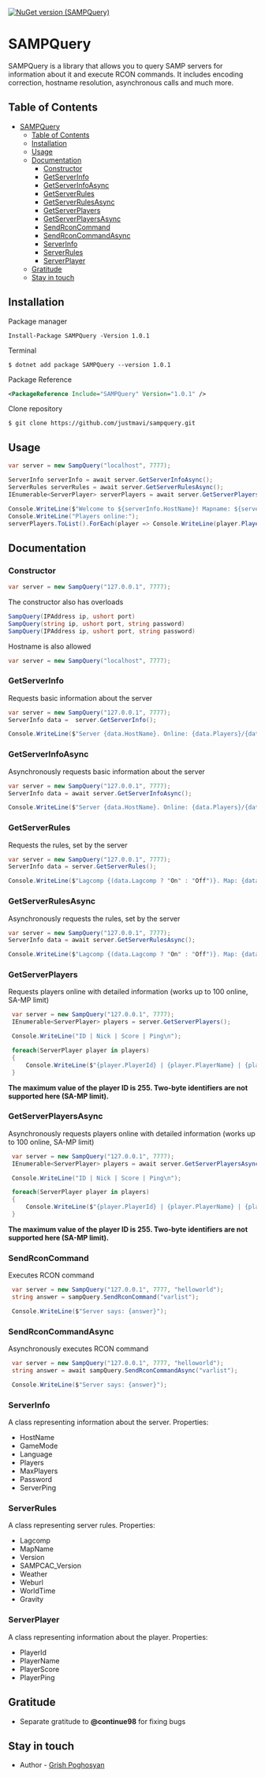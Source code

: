 [![NuGet version (SAMPQuery)](https://img.shields.io/badge/nuget-v1.0.1-informational)](https://www.nuget.org/packages/SAMPQuery/)

# SAMPQuery

SAMPQuery is a library that allows you to query SAMP servers for information about it and execute RCON commands. It includes encoding correction, hostname resolution, asynchronous calls and much more.

## Table of Contents

- [SAMPQuery](#sampquery)
  - [Table of Contents](#table-of-contents)
  - [Installation](#installation)
  - [Usage](#usage)
  - [Documentation](#documentation)
    - [Constructor](#constructor)
    - [GetServerInfo](#getserverinfo)
    - [GetServerInfoAsync](#getserverinfoasync)
    - [GetServerRules](#getserverrules)
    - [GetServerRulesAsync](#getserverrulesasync)
    - [GetServerPlayers](#getserverplayers)
    - [GetServerPlayersAsync](#getserverplayersasync)
    - [SendRconCommand](#sendrconcommand)
    - [SendRconCommandAsync](#sendrconcommandasync)
    - [ServerInfo](#serverinfo)
    - [ServerRules](#serverrules)
    - [ServerPlayer](#serverplayer)
  - [Gratitude](#gratitude)
  - [Stay in touch](#stay-in-touch)

## Installation

Package manager

```nuget
Install-Package SAMPQuery -Version 1.0.1
```

Terminal

```shell
$ dotnet add package SAMPQuery --version 1.0.1
```

Package Reference

```xml
<PackageReference Include="SAMPQuery" Version="1.0.1" />
```

Clone repository

```shell
$ git clone https://github.com/justmavi/sampquery.git
```

## Usage

```csharp
var server = new SampQuery("localhost", 7777);

ServerInfo serverInfo = await server.GetServerInfoAsync();
ServerRules serverRules = await server.GetServerRulesAsync();
IEnumerable<ServerPlayer> serverPlayers = await server.GetServerPlayersAsync();

Console.WriteLine($"Welcome to ${serverInfo.HostName}! Mapname: ${serverRules.MapName}");
Console.WriteLine("Players online:");
serverPlayers.ToList().ForEach(player => Console.WriteLine(player.PlayerName));
```

## Documentation

### Constructor

```csharp
var server = new SampQuery("127.0.0.1", 7777);
```

The constructor also has overloads

```csharp
SampQuery(IPAddress ip, ushort port)
SampQuery(string ip, ushort port, string password)
SampQuery(IPAddress ip, ushort port, string password)
```

Hostname is also allowed

```csharp
var server = new SampQuery("localhost", 7777);
```

### GetServerInfo

Requests basic information about the server

```csharp
var server = new SampQuery("127.0.0.1", 7777);
ServerInfo data =  server.GetServerInfo();

Console.WriteLine($"Server {data.HostName}. Online: {data.Players}/{data.MaxPlayers}");
```

### GetServerInfoAsync

Asynchronously requests basic information about the server

```csharp
var server = new SampQuery("127.0.0.1", 7777);
ServerInfo data = await server.GetServerInfoAsync();

Console.WriteLine($"Server {data.HostName}. Online: {data.Players}/{data.MaxPlayers}");
```

### GetServerRules

Requests the rules, set by the server

```csharp
var server = new SampQuery("127.0.0.1", 7777);
ServerInfo data = server.GetServerRules();

Console.WriteLine($"Lagcomp {(data.Lagcomp ? "On" : "Off")}. Map: {data.MapName}. SAMPCAC: {data.SAMPCAC_Version ?? "Isn't required"}");
```

### GetServerRulesAsync

Asynchronously requests the rules, set by the server

```csharp
var server = new SampQuery("127.0.0.1", 7777);
ServerInfo data = await server.GetServerRulesAsync();

Console.WriteLine($"Lagcomp {(data.Lagcomp ? "On" : "Off")}. Map: {data.MapName}. SAMPCAC: {data.SAMPCAC_Version ?? "Isn't required"}");
```

### GetServerPlayers

Requests players online with detailed information (works up to 100 online, SA-MP limit)

```csharp
 var server = new SampQuery("127.0.0.1", 7777);
 IEnumerable<ServerPlayer> players = server.GetServerPlayers();

 Console.WriteLine("ID | Nick | Score | Ping\n");

 foreach(ServerPlayer player in players)
 {
     Console.WriteLine($"{player.PlayerId} | {player.PlayerName} | {player.PlayerScore} | {player.PlayerPing}");
 }
```

**The maximum value of the player ID is 255. Two-byte identifiers are not supported here (SA-MP limit).**

### GetServerPlayersAsync

Asynchronously requests players online with detailed information (works up to 100 online, SA-MP limit)

```csharp
 var server = new SampQuery("127.0.0.1", 7777);
 IEnumerable<ServerPlayer> players = await server.GetServerPlayersAsync();

 Console.WriteLine("ID | Nick | Score | Ping\n");

 foreach(ServerPlayer player in players)
 {
     Console.WriteLine($"{player.PlayerId} | {player.PlayerName} | {player.PlayerScore} | {player.PlayerPing}");
 }
```

**The maximum value of the player ID is 255. Two-byte identifiers are not supported here (SA-MP limit).**

### SendRconCommand

Executes RCON command

```csharp
 var server = new SampQuery("127.0.0.1", 7777, "helloworld");
 string answer = sampQuery.SendRconCommand("varlist");

 Console.WriteLine($"Server says: {answer}");
```

### SendRconCommandAsync

Asynchronously executes RCON command

```csharp
 var server = new SampQuery("127.0.0.1", 7777, "helloworld");
 string answer = await sampQuery.SendRconCommandAsync("varlist");

 Console.WriteLine($"Server says: {answer}");
```

### ServerInfo

A class representing information about the server. Properties:

- HostName
- GameMode
- Language
- Players
- MaxPlayers
- Password
- ServerPing

### ServerRules

A class representing server rules. Properties:

- Lagcomp
- MapName
- Version
- SAMPCAC_Version
- Weather
- Weburl
- WorldTime
- Gravity

### ServerPlayer

A class representing information about the player. Properties:

- PlayerId
- PlayerName
- PlayerScore
- PlayerPing

## Gratitude

- Separate gratitude to **@continue98** for fixing bugs

## Stay in touch

- Author - [Grish Poghosyan](https://www.linkedin.com/in/grishpoghosyan)
